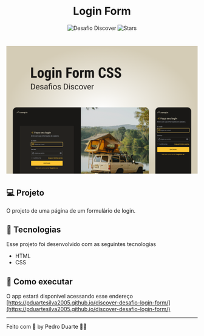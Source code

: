 <h1 align="center">
  Login Form
</h1>

<p align="center">
  <img src="https://img.shields.io/static/v1?label=Desafio&message=Discover&color=#ffc632&labelColor=24221f" alt="Desafio Discover" />
  
  <img src="https://img.shields.io/github/stars/pduartesilva2005/discover-desafio-login-form?label=stars&message=MIT&color=#ffc632&labelColor=24221f" alt="Stars">
</p>

<h1 align="center">
  <img alt="Capa do Projeto" src=".github/cover.png" />
</h1>

## 💻 Projeto

O projeto de uma página de um formulário de login.

## 🧪 Tecnologias

Esse projeto foi desenvolvido com as seguintes tecnologias

- HTML
- CSS

## 🚀 Como executar

O app estará disponível acessando esse endereço [https://pduartesilva2005.github.io/discover-desafio-login-form/](https://pduartesilva2005.github.io/discover-desafio-login-form/)

---

Feito com 💜 by Pedro Duarte 👋🏻
